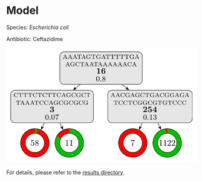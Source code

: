 
# Model

Species: *Escherichia coli*

Antibiotic: Ceftazidime

<a href="./model.pdf"><img src="./model.png" /></a>

For details, please refer to the [results directory](../../../../../results/cart_b/escherichia%20coli/ceftazidime/repeat_8/).

